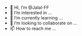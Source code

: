 - 👋 Hi, I’m @Jalal-FF
- 👀 I’m interested in ...
- 🌱 I’m currently learning ...
- 💞️ I’m looking to collaborate on ...
- 📫 How to reach me ...

<!---
Jalal-FF/Jalal-FF is a ✨ special ✨ repository because its `README.md` (this file) appears on your GitHub profile.
You can click the Preview link to take a look at your changes.
--->
